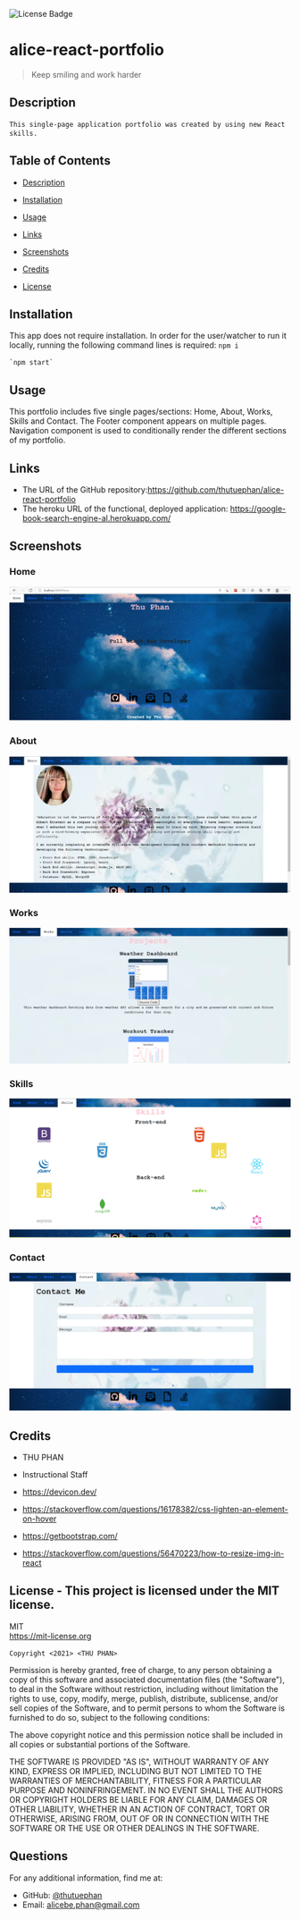 ![License Badge](https://img.shields.io/badge/license-MIT-green.svg)
# alice-react-portfolio

  
  > Keep smiling and work harder
  
  ## Description
    This single-page application portfolio was created by using new React skills. 
  ## Table of Contents
  - [Description](#)
  - [Installation](#installation)
  - [Usage](#usage)
  - [Links](#links)
  - [Screenshots](#screenshots)
  - [Credits](#credits)
  
  - [License](#license)

  ## Installation
  This app does not require installation. In order for the user/watcher to run it locally, running the following command lines is required:
    `npm i` 
    
    `npm start`

  ## Usage
   This portfolio includes five single pages/sections: Home, About, Works, Skills and Contact. The Footer component appears on multiple pages. Navigation component is used to conditionally render the different sections of my portfolio.
  ## Links
  * The URL of the GitHub repository:https://github.com/thutuephan/alice-react-portfolio
  * The heroku URL of the functional, deployed application: https://google-book-search-engine-al.herokuapp.com/

  ## Screenshots
  ### Home
  ![home](https://github.com/thutuephan/alice-react-portfolio/blob/main/src/images/home.png)
  ### About
  ![about](https://github.com/thutuephan/alice-react-portfolio/blob/main/src/images/about.png)
  ### Works
  ![project](https://github.com/thutuephan/alice-react-portfolio/blob/main/src/images/works.png)
  ### Skills
  ![skills](https://github.com/thutuephan/alice-react-portfolio/blob/main/src/images/skills.png)
  ### Contact
  ![contact](https://github.com/thutuephan/alice-react-portfolio/blob/main/src/images/contact.png)

  

  ## Credits
  * THU PHAN  
  * Instructional Staff
  
  * https://devicon.dev/

  * https://stackoverflow.com/questions/16178382/css-lighten-an-element-on-hover

  * https://getbootstrap.com/

  * https://stackoverflow.com/questions/56470223/how-to-resize-img-in-react
  
  ## License - This project is licensed under the MIT license.
  MIT
  <br>
  https://mit-license.org
  
    Copyright <2021> <THU PHAN>

Permission is hereby granted, free of charge, to any person obtaining a copy of this software and associated documentation files (the "Software"), to deal in the Software without restriction, including without limitation the rights to use, copy, modify, merge, publish, distribute, sublicense, and/or sell copies of the Software, and to permit persons to whom the Software is furnished to do so, subject to the following conditions:

The above copyright notice and this permission notice shall be included in all copies or substantial portions of the Software.

THE SOFTWARE IS PROVIDED "AS IS", WITHOUT WARRANTY OF ANY KIND, EXPRESS OR IMPLIED, INCLUDING BUT NOT LIMITED TO THE WARRANTIES OF MERCHANTABILITY, FITNESS FOR A PARTICULAR PURPOSE AND NONINFRINGEMENT. IN NO EVENT SHALL THE AUTHORS OR COPYRIGHT HOLDERS BE LIABLE FOR ANY CLAIM, DAMAGES OR OTHER LIABILITY, WHETHER IN AN ACTION OF CONTRACT, TORT OR OTHERWISE, ARISING FROM, OUT OF OR IN CONNECTION WITH THE SOFTWARE OR THE USE OR OTHER DEALINGS IN THE SOFTWARE.

  
  
  ## Questions
  For any additional information, find me at:
  <br>
  * GitHub: [@thutuephan](https://github.com/thutuephan)
  * Email: [alicebe.phan@gmail.com](mailto:alicebe.phan@gmail.com)


  

  

  






